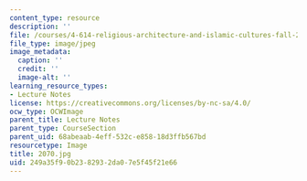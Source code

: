 ```yaml
---
content_type: resource
description: ''
file: /courses/4-614-religious-architecture-and-islamic-cultures-fall-2002/249a35f90b2382932da07e5f45f21e66_2070.jpg
file_type: image/jpeg
image_metadata:
  caption: ''
  credit: ''
  image-alt: ''
learning_resource_types:
- Lecture Notes
license: https://creativecommons.org/licenses/by-nc-sa/4.0/
ocw_type: OCWImage
parent_title: Lecture Notes
parent_type: CourseSection
parent_uid: 68abeaab-4eff-532c-e858-18d3ffb567bd
resourcetype: Image
title: 2070.jpg
uid: 249a35f9-0b23-8293-2da0-7e5f45f21e66
---
```

